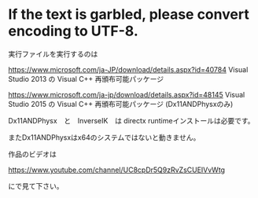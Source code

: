 # If the text is garbled, please convert encoding to UTF-8.

実行ファイルを実行するのは

https://www.microsoft.com/ja-JP/download/details.aspx?id=40784
Visual Studio 2013 の Visual C++ 再頒布可能パッケージ

https://www.microsoft.com/ja-jp/download/details.aspx?id=48145
Visual Studio 2015 の Visual C++ 再頒布可能パッケージ                  (Dx11ANDPhysxのみ)


Dx11ANDPhysx　と　InverseIK　は
directx runtimeインストールは必要です。

またDx11ANDPhysxはx64のシステムではないと動きません。

作品のビデオは

https://www.youtube.com/channel/UC8cpDr5Q9zRvZsCUEIVvWtg

にで見て下さい。
